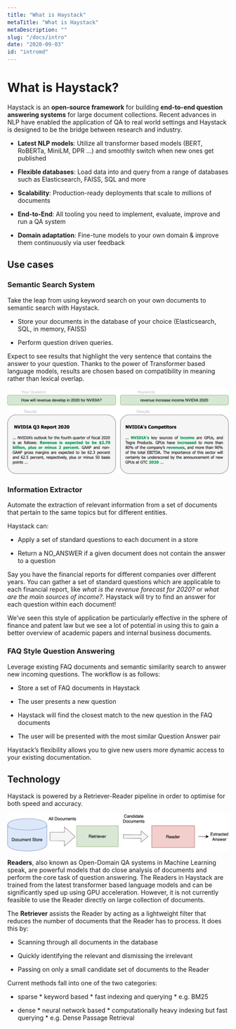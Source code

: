 ```yaml
---
title: "What is Haystack"
metaTitle: "What is Haystack"
metaDescription: ""
slug: "/docs/intro"
date: "2020-09-03"
id: "intromd"
---
```


# What is Haystack?

Haystack is an **open-source framework** for building **end-to-end question answering systems** for large document collections.
Recent advances in NLP have enabled the application of QA to real world settings
and Haystack is designed to be the bridge between research and industry.


* **Latest NLP models**: Utilize all transformer based models (BERT, RoBERTa, MiniLM, DPR ...) and smoothly switch when new ones get published

* **Flexible databases**: Load data into and query from a range of databases such as Elasticsearch, FAISS, SQL and more

* **Scalability**: Production-ready deployments that scale to millions of documents

* **End-to-End**: All tooling you need to implement, evaluate, improve and run a QA system

* **Domain adaptation**: Fine-tune models to your own domain & improve them continuously via user feedback

## Use cases

### Semantic Search System

Take the leap from using keyword search on your own documents to semantic search with Haystack.


* Store your documents in the database of your choice (Elasticsearch, SQL, in memory, FAISS)


* Perform question driven queries.

Expect to see results that highlight the very sentence that contains the answer to your question.
Thanks to the power of Transformer based language models, results are chosen based on compatibility in meaning
rather than lexical overlap.



![image](../../img/search.png)

### Information Extractor

Automate the extraction of relevant information from a set of documents that pertain to the same topics but for different entities.

Haystack can:


* Apply a set of standard questions to each document in a store


* Return a NO_ANSWER if a given document does not contain the answer to a question

Say you have the financial reports for different companies over different years.
You can gather a set of standard questions which are applicable to each financial report,
like *what is the revenue forecast for 2020?* or *what are the main sources of income?*.
Haystack will try to find an answer for each question within each document!

We’ve seen this style of application be particularly effective in the sphere of finance and patent law
but we see a lot of potential in using this to gain a better overview of academic papers and internal business documents.

<!-- _comment: !!Image!! -->
### FAQ Style Question Answering

Leverage existing FAQ documents and semantic similarity search to answer new incoming questions.
The workflow is as follows:


* Store a set of FAQ documents in Haystack


* The user presents a new question


* Haystack will find the closest match to the new question in the FAQ documents


* The user will be presented with the most similar Question Answer pair

Haystack’s flexibility allows you to give new users more dynamic access to your existing documentation.

<!-- _comment: !!Image!! -->
## Technology

Haystack is powered by a Retriever-Reader pipeline in order to optimise for both speed and accuracy.



![image](./../../img/retriever_reader.png)

**Readers**, also known as Open-Domain QA systems in Machine Learning speak,
are powerful models that do close analysis of documents and perform the core task of question answering.
The Readers in Haystack are trained from the latest transformer based language models and can be significantly sped up using GPU acceleration.
However, it is not currently feasible to use the Reader directly on large collection of documents.

<!-- _comment: !! benchmarks link !! -->
<!-- _comment: !! Image of What a reader does and maybe architecture !! -->
The **Retriever** assists the Reader by acting as a lightweight filter that reduces the number of documents that the Reader has to process.
It does this by:


* Scanning through all documents in the database


* Quickly identifying the relevant and dismissing the irrelevant


* Passing on only a small candidate set of documents to the Reader

Current methods fall into one of the two categories:


* sparse
        * keyword based
        * fast indexing and querying
        * e.g. BM25


* dense
        * neural network based
        * computationally heavy indexing but fast querying
        * e.g. Dense Passage Retrieval
